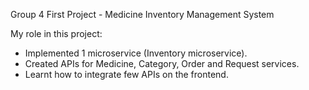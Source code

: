 Group 4 First Project - Medicine Inventory Management System

My role in this project:
- Implemented 1 microservice (Inventory microservice).
- Created APIs for Medicine, Category, Order and Request services.
- Learnt how to integrate few APIs on the frontend.

